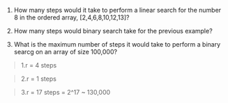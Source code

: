 1. How many steps would it take to perform a linear search for the number 8 in the ordered array, [2,4,6,8,10,12,13]?

2. How many steps would binary search take for the previous example?

3. What is the maximum number of steps it would take to perform a binary searcg on an array of size 100,000?

> 1.r = 4 steps

> 2.r = 1 steps

> 3.r = 17 steps = 2^17 ~ 130,000

